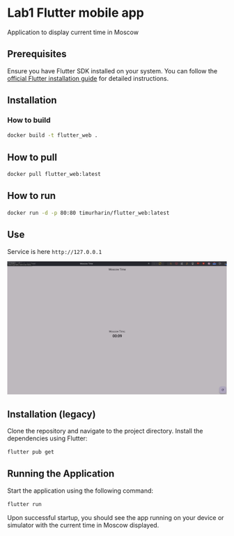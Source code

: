 # Lab1 Flutter mobile app

Application to display current time in Moscow

## Prerequisites

Ensure you have Flutter SDK installed on your system. You can follow the [official Flutter installation guide](https://flutter.dev/docs/get-started/install) for detailed instructions.

## Installation

### How to build

```bash
docker build -t flutter_web .
```

## How to pull

```bash
docker pull flutter_web:latest 
```

## How to run

```bash
docker run -d -p 80:80 timurharin/flutter_web:latest
```

## Use

Service is here `http://127.0.0.1`

![](./images/from_docker.png)


## Installation (legacy)

Clone the repository and navigate to the project directory. Install the
dependencies using Flutter:

```bash
flutter pub get
```

## Running the Application
Start the application using the following command:

```bash
flutter run
```

Upon successful startup, you should see the app running on your device or simulator with the current time in Moscow displayed.

